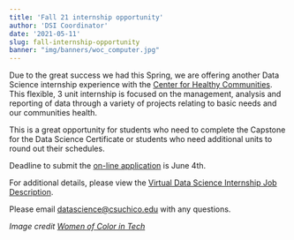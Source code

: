 ```yaml
---
title: 'Fall 21 internship opportunity'
author: 'DSI Coordinator'
date: '2021-05-11'
slug: fall-internship-opportunity
banner: "img/banners/woc_computer.jpg"
---
```



Due to the great success we had this Spring, we are offering another Data Science internship experience with the [Center for Healthy Communities](https://www.csuchico.edu/chc/index.shtml). This flexible, 3 unit internship is focused on the management, analysis and reporting of data through a variety of projects relating to basic needs and our communities health. 

This is a great opportunity for students who need to complete the Capstone for the Data Science Certificate or students who need additional units to round out their schedules.

Deadline to submit the [on-line application](https://www.csuchico.edu/chc/internship-resources/application-deadlines.shtml) is June 4th.
 
For additional details, please view the [Virtual Data Science Internship Job Description](https://csuchico.box.com/s/2qyski4p4pui8k48x397ied6ouarzcma). 

Please email datascience@csuchico.edu with any questions.

_Image credit [Women of Color in Tech](https://www.wocintechchat.com/)_